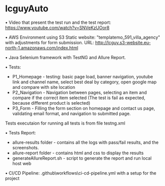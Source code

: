 # lcguyAuto

• Video that present the test run and the test report: https://www.youtube.com/watch?v=SNVeKzUOor8

• AWS Environment using S3 Static website: "templatemo_591_villa_agency" with adjustments for form submission.
URL: http://lcguy.s3-website.eu-north-1.amazonaws.com/index.html

• Java Selenium framework with TestNG and Allure Report.

• Tests: 
 * P1_Homepage - testing: basic page load, banner navigation, youtube link and channel name, select best deal by category, open google map and compare with site location
 * P2_Navigation - Navigation between pages, selecting an item and compare if the correct item selected (The test is fail as expected, because different product is selected)
 * P3_Form - Filling the form section on homepage and contact us page, validating email format, and navigation to submitted page. 

Tests executaion for running all tests is from file testng.xml

• Tests Report: 
 * allure-results folder - contains all the logs with pass/fail results, and the screenshots.
 * allure-report folder - contains html and css to display the results
 * generateAllureReport.sh - script to generate the report and run local host web

• CI/CD Pipeline: .github\workflows\ci-cd-pipeline.yml with a setup for the project
